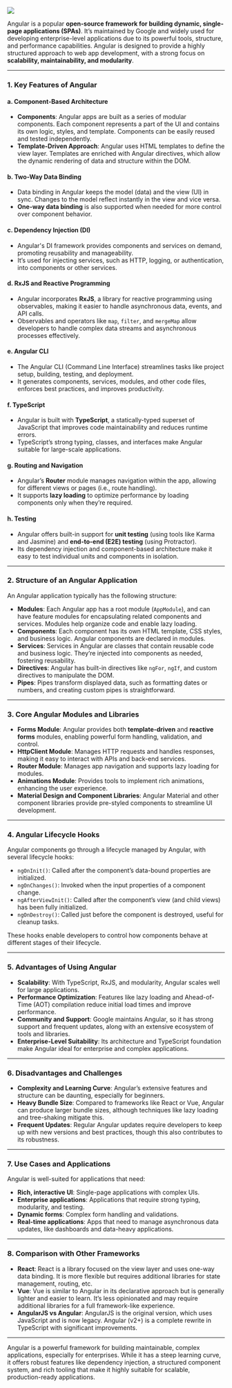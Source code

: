 ![](https://external-preview.redd.it/qW5sXZSe_7w815bbdJh3mwhzBxyEdK13fFyRs3_8ZdQ.jpg?auto=webp&s=6611d9c403cb948d1caf33e595f129bd18d745e3)

Angular is a popular **open-source framework for building dynamic, single-page applications (SPAs)**. It’s maintained by Google and widely used for developing enterprise-level applications due to its powerful tools, structure, and performance capabilities. Angular is designed to provide a highly structured approach to web app development, with a strong focus on **scalability, maintainability, and modularity**.

---

### **1. Key Features of Angular**

#### **a. Component-Based Architecture**
   - **Components**: Angular apps are built as a series of modular components. Each component represents a part of the UI and contains its own logic, styles, and template. Components can be easily reused and tested independently.
   - **Template-Driven Approach**: Angular uses HTML templates to define the view layer. Templates are enriched with Angular directives, which allow the dynamic rendering of data and structure within the DOM.

#### **b. Two-Way Data Binding**
   - Data binding in Angular keeps the model (data) and the view (UI) in sync. Changes to the model reflect instantly in the view and vice versa.
   - **One-way data binding** is also supported when needed for more control over component behavior.

#### **c. Dependency Injection (DI)**
   - Angular's DI framework provides components and services on demand, promoting reusability and manageability.
   - It’s used for injecting services, such as HTTP, logging, or authentication, into components or other services.

#### **d. RxJS and Reactive Programming**
   - Angular incorporates **RxJS**, a library for reactive programming using observables, making it easier to handle asynchronous data, events, and API calls.
   - Observables and operators like `map`, `filter`, and `mergeMap` allow developers to handle complex data streams and asynchronous processes effectively.

#### **e. Angular CLI**
   - The Angular CLI (Command Line Interface) streamlines tasks like project setup, building, testing, and deployment.
   - It generates components, services, modules, and other code files, enforces best practices, and improves productivity.

#### **f. TypeScript**
   - Angular is built with **TypeScript**, a statically-typed superset of JavaScript that improves code maintainability and reduces runtime errors.
   - TypeScript’s strong typing, classes, and interfaces make Angular suitable for large-scale applications.

#### **g. Routing and Navigation**
   - Angular’s **Router** module manages navigation within the app, allowing for different views or pages (i.e., route handling).
   - It supports **lazy loading** to optimize performance by loading components only when they’re required.

#### **h. Testing**
   - Angular offers built-in support for **unit testing** (using tools like Karma and Jasmine) and **end-to-end (E2E) testing** (using Protractor).
   - Its dependency injection and component-based architecture make it easy to test individual units and components in isolation.

---

### **2. Structure of an Angular Application**

An Angular application typically has the following structure:

- **Modules**: Each Angular app has a root module (`AppModule`), and can have feature modules for encapsulating related components and services. Modules help organize code and enable lazy loading.
- **Components**: Each component has its own HTML template, CSS styles, and business logic. Angular components are declared in modules.
- **Services**: Services in Angular are classes that contain reusable code and business logic. They’re injected into components as needed, fostering reusability.
- **Directives**: Angular has built-in directives like `ngFor`, `ngIf`, and custom directives to manipulate the DOM.
- **Pipes**: Pipes transform displayed data, such as formatting dates or numbers, and creating custom pipes is straightforward.

---

### **3. Core Angular Modules and Libraries**

- **Forms Module**: Angular provides both **template-driven** and **reactive forms** modules, enabling powerful form handling, validation, and control.
- **HttpClient Module**: Manages HTTP requests and handles responses, making it easy to interact with APIs and back-end services.
- **Router Module**: Manages app navigation and supports lazy loading for modules.
- **Animations Module**: Provides tools to implement rich animations, enhancing the user experience.
- **Material Design and Component Libraries**: Angular Material and other component libraries provide pre-styled components to streamline UI development.

---

### **4. Angular Lifecycle Hooks**

Angular components go through a lifecycle managed by Angular, with several lifecycle hooks:

- `ngOnInit()`: Called after the component’s data-bound properties are initialized.
- `ngOnChanges()`: Invoked when the input properties of a component change.
- `ngAfterViewInit()`: Called after the component’s view (and child views) has been fully initialized.
- `ngOnDestroy()`: Called just before the component is destroyed, useful for cleanup tasks.

These hooks enable developers to control how components behave at different stages of their lifecycle.

---

### **5. Advantages of Using Angular**

- **Scalability**: With TypeScript, RxJS, and modularity, Angular scales well for large applications.
- **Performance Optimization**: Features like lazy loading and Ahead-of-Time (AOT) compilation reduce initial load times and improve performance.
- **Community and Support**: Google maintains Angular, so it has strong support and frequent updates, along with an extensive ecosystem of tools and libraries.
- **Enterprise-Level Suitability**: Its architecture and TypeScript foundation make Angular ideal for enterprise and complex applications.

---

### **6. Disadvantages and Challenges**

- **Complexity and Learning Curve**: Angular’s extensive features and structure can be daunting, especially for beginners.
- **Heavy Bundle Size**: Compared to frameworks like React or Vue, Angular can produce larger bundle sizes, although techniques like lazy loading and tree-shaking mitigate this.
- **Frequent Updates**: Regular Angular updates require developers to keep up with new versions and best practices, though this also contributes to its robustness.

---

### **7. Use Cases and Applications**

Angular is well-suited for applications that need:
- **Rich, interactive UI**: Single-page applications with complex UIs.
- **Enterprise applications**: Applications that require strong typing, modularity, and testing.
- **Dynamic forms**: Complex form handling and validations.
- **Real-time applications**: Apps that need to manage asynchronous data updates, like dashboards and data-heavy applications.

---

### **8. Comparison with Other Frameworks**

- **React**: React is a library focused on the view layer and uses one-way data binding. It is more flexible but requires additional libraries for state management, routing, etc.
- **Vue**: Vue is similar to Angular in its declarative approach but is generally lighter and easier to learn. It’s less opinionated and may require additional libraries for a full framework-like experience.
- **AngularJS vs Angular**: AngularJS is the original version, which uses JavaScript and is now legacy. Angular (v2+) is a complete rewrite in TypeScript with significant improvements.

--- 

Angular is a powerful framework for building maintainable, complex applications, especially for enterprises. While it has a steep learning curve, it offers robust features like dependency injection, a structured component system, and rich tooling that make it highly suitable for scalable, production-ready applications.